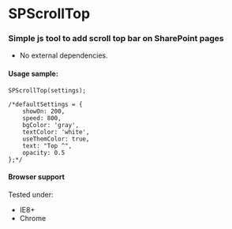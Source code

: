 # SPScrollTop
### Simple js tool to add scroll top bar on SharePoint pages

* No external dependencies.

#### Usage sample:

	SPScrollTop(settings);
	
	/*defaultSettings = {
        showOn: 200,
        speed: 800,
        bgColor: 'gray',
        textColor: 'white',
        useThemColor: true,
        text: "Top ^",
        opacity: 0.5
    };*/


#### Browser support
Tested under:
* IE8+
* Chrome
